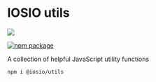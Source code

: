# IOSIO utils
<img src="https://img.shields.io/circleci/project/github/iosio/utils.svg" />


[![npm package][npm-badge]][npm]


A collection of helpful JavaScript utility functions

```sh
npm i @iosio/utils
```

[build-badge]: https://img.shields.io/travis/user/repo/master.png?style=flat-square
[build]: https://travis-ci.org/user/repo

[npm-badge]: https://img.shields.io/npm/v/npm-package.png?style=flat-square
[npm]: https://www.npmjs.org/package/npm-package

[coveralls-badge]: https://img.shields.io/coveralls/user/repo/master.png?style=flat-square
[coveralls]: https://coveralls.io/github/user/repo
